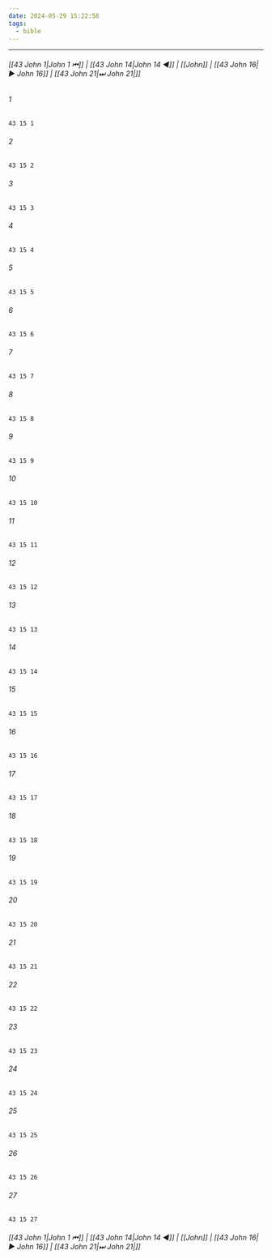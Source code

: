 ```yaml
---
date: 2024-05-29 15:22:58
tags:
  - bible
---
```

___

###### [[43 John 1|John 1 ⏮]] | [[43 John 14|John 14 ◀]] | [[John]] | [[43 John 16|▶ John 16]] | [[43 John 21|⏭ John 21|]]

###### 1
``` verse
43 15 1 
```
###### 2
``` verse
43 15 2 
```
###### 3
``` verse
43 15 3 
```
###### 4
``` verse
43 15 4 
```
###### 5
``` verse
43 15 5 
```
###### 6
``` verse
43 15 6 
```
###### 7
``` verse
43 15 7 
```
###### 8
``` verse
43 15 8 
```
###### 9
``` verse
43 15 9 
```
###### 10
``` verse
43 15 10 
```
###### 11
``` verse
43 15 11 
```
###### 12
``` verse
43 15 12 
```
###### 13
``` verse
43 15 13 
```
###### 14
``` verse
43 15 14 
```
###### 15
``` verse
43 15 15 
```
###### 16
``` verse
43 15 16 
```
###### 17
``` verse
43 15 17 
```
###### 18
``` verse
43 15 18 
```
###### 19
``` verse
43 15 19 
```
###### 20
``` verse
43 15 20 
```
###### 21
``` verse
43 15 21 
```
###### 22
``` verse
43 15 22 
```
###### 23
``` verse
43 15 23 
```
###### 24
``` verse
43 15 24 
```
###### 25
``` verse
43 15 25 
```
###### 26
``` verse
43 15 26 
```
###### 27
``` verse
43 15 27 
```

###### [[43 John 1|John 1 ⏮]] | [[43 John 14|John 14 ◀]] | [[John]] | [[43 John 16|▶ John 16]] | [[43 John 21|⏭ John 21|]]

